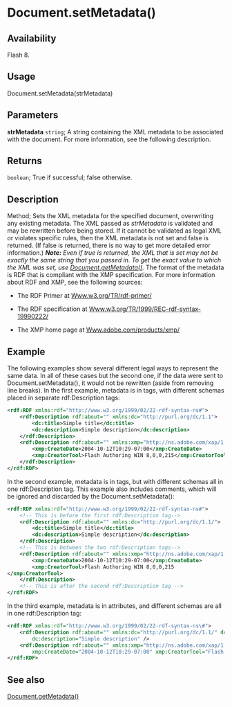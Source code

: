 # Document.setMetadata()

## Availability

Flash 8.

## Usage

Document.setMetadata(strMetadata)

## Parameters

**strMetadata** `string`; A string containing the XML metadata to be associated with the document. For more information, see the following description.

## Returns

`boolean`; True if successful; false otherwise.

## Description

Method; Sets the XML metadata for the specified document, overwriting any existing metadata. The XML passed as *strMetadata* is validated and may be rewritten before being stored. If it cannot be validated as legal XML or violates specific rules, then the XML metadata is not set and false is returned. (If false is returned, there is no way to get more detailed error information.)
***Note:** Even if true is returned, the XML that is set may not be exactly the same string that you passed in. To get the exact value to which the XML was set, use [Document.getMetadata()](../Document_object/Document80.md).*
The format of the metadata is RDF that is compliant with the XMP specification. For more information about RDF and XMP, see the following sources:

- The RDF Primer at [Www.w3.org/TR/rdf-primer/](http://www.w3.org/TR/rdf-primer/)

- The RDF specification at [Www.w3.org/TR/1999/REC-rdf-syntax-19990222/](http://www.w3.org/TR/1999/REC-rdf-syntax-19990222/)

- The XMP home page at [Www.adobe.com/products/xmp/](http://www.adobe.com/products/xmp/)

## Example

The following examples show several different legal ways to represent the same data. In all of these cases but the second one, if the data were sent to Document.setMetadata(), it would not be rewritten (aside from removing line breaks).
In the first example, metadata is in tags, with different schemas placed in separate rdf:Description tags:

```xml
<rdf:RDF xmlns:rdf="http://www.w3.org/1999/02/22-rdf-syntax-ns#">
    <rdf:Description rdf:about="" xmlns:dc="http://purl.org/dc/1.1">
        <dc:title>Simple title</dc:title>
        <dc:description>Simple description</dc:description>
    </rdf:Description>
    <rdf:Description rdf:about="" xmlns:xmp="http://ns.adobe.com/xap/1.0/">
        <xmp:CreateDate>2004-10-12T10:29-07:00</xmp:CreateDate>
        <xmp:CreatorTool>Flash Authoring WIN 8,0,0,215</xmp:CreatorTool>
    </rdf:Description>
</rdf:RDF>
```

In the second example, metadata is in tags, but with different schemas all in one rdf:Description
tag.
This example also includes comments, which will be ignored and discarded by the
Document.setMetadata():

```xml
<rdf:RDF xmlns:rdf="http://www.w3.org/1999/02/22-rdf-syntax-ns#">
    <!-- This is before the first rdf:Description tag-->
    <rdf:Description rdf:about="" xmlns:dc="http://purl.org/dc/1.1/">
        <dc:title>Simple title</dc:title>
        <dc:description>Simple description</dc:description>
    </rdf:Description>
    <!-- This is between the two rdf:Description tags-->
    <rdf:Description rdf:about="" xmlns:xmp="http://ns.adobe.com/xap/1.0/">
        <xmp:CreateDate>2004-10-12T10:29-07:00</xmp:CreateDate>
        <xmp:CreatorTool>Flash Authoring WIN 8,0,0,215
</xmp:CreatorTool>
    </rdf:Description>
    <!-- This is after the second rdf:Description tag -->
</rdf:RDF>
```

In the third example, metadata is in attributes, and different schemas are all in one
rdf:Description tag:

```xml
<rdf:RDF xmlns:rdf="http://www.w3.org/1999/02/22-rdf-syntax-ns\#">
    <rdf:Description rdf:about="" xmlns:dc="http://purl.org/dc/1.1/" dc:title="Simple title"
        dc:description="Simple description" />
    <rdf:Description rdf:about="" xmlns:xmp="http://ns.adobe.com/xap/1.0/"
        xmp:CreateDate="2004-10-12T10:29-07:00" xmp:CreatorTool="Flash Authoring WIN 8,0,0,215" />
</rdf:RDF>
```

## See also

[Document.getMetadata()](../Document_object/Document80.md)
